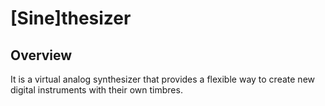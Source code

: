 # [Sine]thesizer

## Overview

It is a virtual analog synthesizer that provides a flexible way to create new digital instruments with their own timbres.
